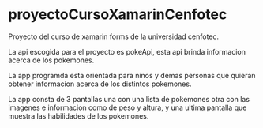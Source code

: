 # proyectoCursoXamarinCenfotec
Proyecto del curso de xamarin forms de la universidad cenfotec.


La api escogida para el proyecto es pokeApi, esta api brinda informacion acerca de los pokemones.

La app programda esta orientada para ninos y demas personas que quieran obtener informacion acerca de los distintos pokemones.

La app consta de 3 pantallas una con una lista de pokemones otra con las imagenes e informacion como de peso y altura, y una ultima
pantalla que muestra las habilidades de los pokemones.
